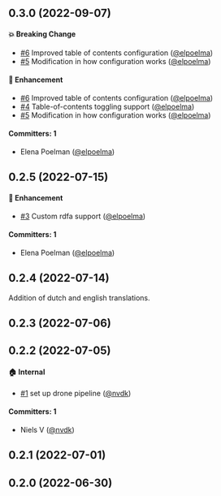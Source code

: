 


## 0.3.0 (2022-09-07)

#### :boom: Breaking Change
* [#6](https://github.com/lblod/ember-rdfa-editor-table-of-contents-plugin/pull/6) Improved table of contents configuration ([@elpoelma](https://github.com/elpoelma))
* [#5](https://github.com/lblod/ember-rdfa-editor-table-of-contents-plugin/pull/5) Modification in how configuration works ([@elpoelma](https://github.com/elpoelma))

#### :rocket: Enhancement
* [#6](https://github.com/lblod/ember-rdfa-editor-table-of-contents-plugin/pull/6) Improved table of contents configuration ([@elpoelma](https://github.com/elpoelma))
* [#4](https://github.com/lblod/ember-rdfa-editor-table-of-contents-plugin/pull/4) Table-of-contents toggling support ([@elpoelma](https://github.com/elpoelma))
* [#5](https://github.com/lblod/ember-rdfa-editor-table-of-contents-plugin/pull/5) Modification in how configuration works ([@elpoelma](https://github.com/elpoelma))

#### Committers: 1
- Elena Poelman ([@elpoelma](https://github.com/elpoelma))

## 0.2.5 (2022-07-15)

#### :rocket: Enhancement
* [#3](https://github.com/lblod/ember-rdfa-editor-table-of-contents-plugin/pull/3) Custom rdfa support ([@elpoelma](https://github.com/elpoelma))

#### Committers: 1
- Elena Poelman ([@elpoelma](https://github.com/elpoelma))

## 0.2.4 (2022-07-14)

Addition of dutch and english translations.


## 0.2.3 (2022-07-06)

## 0.2.2 (2022-07-05)

#### :house: Internal
* [#1](https://github.com/lblod/ember-rdfa-editor-table-of-contents-plugin/pull/1) set up drone pipeline ([@nvdk](https://github.com/nvdk))

#### Committers: 1
- Niels V ([@nvdk](https://github.com/nvdk))

## 0.2.1 (2022-07-01)

## 0.2.0 (2022-06-30)



